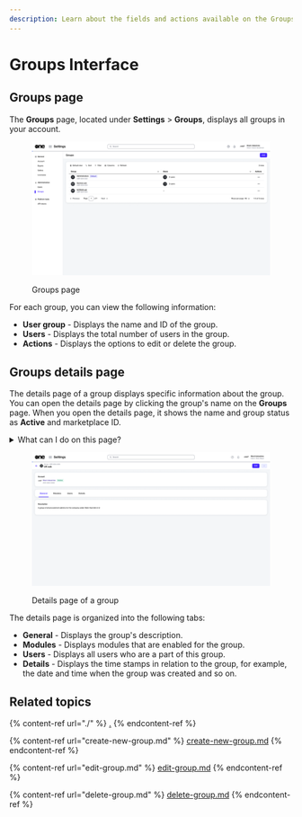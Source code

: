 ```yaml
---
description: Learn about the fields and actions available on the Groups page.
---
```


# Groups Interface

## Groups page

The **Groups** page, located under **Settings** > **Groups**, displays all groups in your account.&#x20;

<figure><img src="../../../.gitbook/assets/image (342).png" alt=""><figcaption><p>Groups page</p></figcaption></figure>

For each group, you can view the following information:

* **User group** - Displays the name and ID of the group.
* **Users** - Displays the total number of users in the group.
* **Actions** - Displays the options to edit or delete the group.

## Groups details page <a href="#subscription-details" id="subscription-details"></a>

The details page of a group displays specific information about the group. You can open the details page by clicking the group's name on the **Groups** page. When you open the details page, it shows the name and group status as **Active** and marketplace ID.&#x20;

<details>

<summary>What can I do on this page?</summary>

From the details page, you can complete the following tasks:&#x20;

* [Edit a group](edit-group.md)
* [Delete a group](delete-group.md)

</details>

<figure><img src="../../../.gitbook/assets/image (343).png" alt=""><figcaption><p>Details page of a group</p></figcaption></figure>

The details page is organized into the following tabs:

* **General** - Displays the group's description.&#x20;
* **Modules** - Displays modules that are enabled for the group.
* **Users** - Displays all users who are a part of this group.
* **Details** - Displays the time stamps in relation to the group, for example, the date and time when the group was created and so on.&#x20;

## Related topics

{% content-ref url="./" %}
[.](./)
{% endcontent-ref %}

{% content-ref url="create-new-group.md" %}
[create-new-group.md](create-new-group.md)
{% endcontent-ref %}

{% content-ref url="edit-group.md" %}
[edit-group.md](edit-group.md)
{% endcontent-ref %}

{% content-ref url="delete-group.md" %}
[delete-group.md](delete-group.md)
{% endcontent-ref %}
